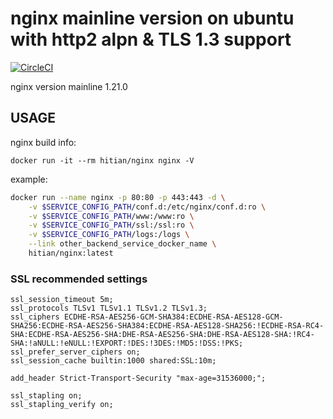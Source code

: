 
# nginx mainline version on ubuntu with http2 alpn & TLS 1.3 support

[![CircleCI](https://circleci.com/gh/hitian/docker-nginx-with-https-alpn.svg?style=svg)](https://circleci.com/gh/hitian/docker-nginx-with-https-alpn)

nginx version mainline 1.21.0

## USAGE

nginx build info:

`docker run -it --rm hitian/nginx nginx -V`

example:

```bash
docker run --name nginx -p 80:80 -p 443:443 -d \
    -v $SERVICE_CONFIG_PATH/conf.d:/etc/nginx/conf.d:ro \
    -v $SERVICE_CONFIG_PATH/www:/www:ro \
    -v $SERVICE_CONFIG_PATH/ssl:/ssl:ro \
    -v $SERVICE_CONFIG_PATH/logs:/logs \
    --link other_backend_service_docker_name \
    hitian/nginx:latest
```

### SSL recommended settings

```plain
ssl_session_timeout 5m;
ssl_protocols TLSv1 TLSv1.1 TLSv1.2 TLSv1.3;
ssl_ciphers ECDHE-RSA-AES256-GCM-SHA384:ECDHE-RSA-AES128-GCM-SHA256:ECDHE-RSA-AES256-SHA384:ECDHE-RSA-AES128-SHA256:!ECDHE-RSA-RC4-SHA:ECDHE-RSA-AES256-SHA:DHE-RSA-AES256-SHA:DHE-RSA-AES128-SHA:!RC4-SHA:!aNULL:!eNULL:!EXPORT:!DES:!3DES:!MD5:!DSS:!PKS;
ssl_prefer_server_ciphers on;
ssl_session_cache builtin:1000 shared:SSL:10m;

add_header Strict-Transport-Security "max-age=31536000;";

ssl_stapling on;
ssl_stapling_verify on;
```
